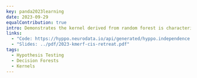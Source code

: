 ```yaml
---
key: panda2023learning
date: 2023-09-29
equalContribution: true
intro: Demonstrates the kernel derived from random forest is characteristic and develops a hypothesis test based on that fact (KMERF).
links:
  - "Code: https://hyppo.neurodata.io/api/generated/hyppo.independence.kmerf#hyppo.independence.KMERF"
  - "Slides: ../pdf/2023-kmerf-cis-retreat.pdf"
tags:
  - Hypothesis Testing
  - Decision Forests
  - Kernels
---
```

